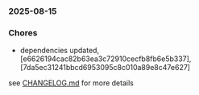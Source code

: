 ### 2025-08-15

### Chores
+ dependencies updated, [e6626194cac82b63ea3c72910cecfb8fb6e5b337], [7da5ec31241bbcd6953095c8c010a89e8c47e627]

see <a href='https://github.com/mrjackwills/push_alarm_frontend/blob/main/CHANGELOG.md'>CHANGELOG.md</a> for more details
